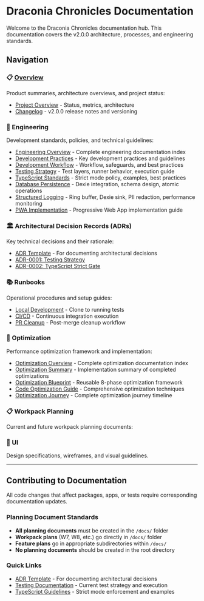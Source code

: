 # Draconia Chronicles Documentation

Welcome to the Draconia Chronicles documentation hub. This documentation covers the v2.0.0
architecture, processes, and engineering standards.

## Navigation

### 📋 [Overview](./overview/README.md)

Product summaries, architecture overviews, and project status:

- [Project Overview](./overview/README.md) - Status, metrics, architecture
- [Changelog](./overview/changelog.md) - v2.0.0 release notes and versioning

### 🔧 Engineering

Development standards, policies, and technical guidelines:

- [Engineering Overview](./engineering/README.md) - Complete engineering documentation index
- [Development Practices](./engineering/dev-practices.md) - Key development practices and guidelines
- [Development Workflow](./engineering/development-workflow.md) - Workflow, safeguards, and best practices
- [Testing Strategy](./engineering/testing.md) - Test layers, runner behavior, execution guide
- [TypeScript Standards](./engineering/typescript.md) - Strict mode policy, examples, best practices
- [Database Persistence](./engineering/database-persistence.md) - Dexie integration, schema design,
  atomic operations
- [Structured Logging](./engineering/structured-logging.md) - Ring buffer, Dexie sink, PII redaction,
  performance monitoring
- [PWA Implementation](./engineering/pwa-implementation.md) - Progressive Web App implementation guide

### 🏛️ Architectural Decision Records (ADRs)

Key technical decisions and their rationale:

- [ADR Template](./adr/TEMPLATE.md) - For documenting architectural decisions
- [ADR-0001: Testing Strategy](./adr/0001-testing-strategy.md)
- [ADR-0002: TypeScript Strict Gate](./adr/0002-typescript-strict-gate.md)

### 📚 Runbooks

Operational procedures and setup guides:

- [Local Development](./runbooks/local-dev.md) - Clone to running tests
- [CI/CD](./runbooks/ci.md) - Continuous integration execution
- [PR Cleanup](./runbooks/pr-cleanup.md) - Post-merge cleanup workflow

### 🚀 Optimization

Performance optimization framework and implementation:

- [Optimization Overview](./optimization/README.md) - Complete optimization documentation index
- [Optimization Summary](./optimization/OPTIMIZATION_SUMMARY.md) - Implementation summary of completed optimizations
- [Optimization Blueprint](./optimization/OPTIMIZATION_BLUEPRINT.md) - Reusable 8-phase optimization framework
- [Code Optimization Guide](./optimization/CODE_OPTIMIZATION_GUIDE.md) - Comprehensive optimization techniques
- [Optimization Journey](./optimization/OPTIMIZATION_JOURNEY_SUMMARY.md) - Complete optimization journey timeline

### 📋 Workpack Planning

Current and future workpack planning documents:

### 🎨 UI

Design specifications, wireframes, and visual guidelines.

---

## Contributing to Documentation

All code changes that affect packages, apps, or tests require corresponding documentation
updates.

### Planning Document Standards

- **All planning documents** must be created in the `/docs/` folder
- **Workpack plans** (W7, W8, etc.) go directly in `/docs/` folder
- **Feature plans** go in appropriate subdirectories within `/docs/`
- **No planning documents** should be created in the root directory

### Quick Links

- [ADR Template](./adr/TEMPLATE.md) - For documenting architectural decisions
- [Testing Documentation](./engineering/testing.md) - Current test strategy and execution
- [TypeScript Guidelines](./engineering/typescript.md) - Strict mode enforcement and examples
